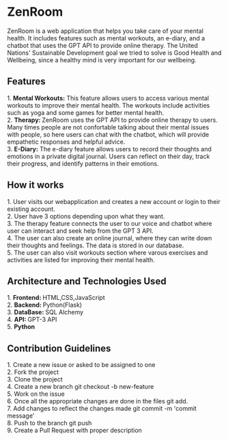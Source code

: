 <h1>ZenRoom</h1>
ZenRoom is a web application that helps you take care of your mental health. It includes features such as mental workouts, an e-diary, and a chatbot that uses the GPT API to provide online therapy. The United Nations' Sustainable Development goal we tried to solve is Good Health and Wellbeing, since a healthy mind is very important for our wellbeing.
<h2>Features</h2>
1. <b>Mental Workouts:</b> 
This feature allows users to access various mental workouts to improve their mental health. The workouts include activities such as yoga and some games for better mental health. </br>
2. <b>Therapy: </b>
ZenRoom uses the GPT API to provide online therapy to users. Many times people are not confortable talking about their mental issues with people, so here users can chat with the chatbot, which will provide empathetic responses and helpful advice.</br>
3. <b>E-Diary:</b>
The e-diary feature allows users to record their thoughts and emotions in a private digital journal. Users can reflect on their day, track their progress, and identify patterns in their emotions.</br>
<h2>How it works</h2>
1. User visits our webapplication and creates a new account or login to their existing account.</br>
2. User have 3 options depending upon what they want.</br>
3. The therapy feature connects the user to our voice and chatbot where user can interact and seek help from the GPT 3 API.</br>
4. The user can also create an online journal, where they can write down their thoughts and feelings. The data is stored in our database.</br>
5. The user can also visit workouts section where varous exercises and activities are listed for improving their mental health.</br>
<h2>Architecture and Technologies Used</h2>
1. <b>Frontend: </b>HTML,CSS,JavaScript</br>
2. <b>Backend: </b>Python(Flask)</br>
3. <b>DataBase: </b>SQL Alchemy</br>
4. <b>API: </b>GPT-3 API</br>
5. <b>Python</b>
<h2>Contribution Guidelines</h2>
1. Create a new issue or asked to be assigned to one</br>
2. Fork the project</br>
3. Clone the project</br>
4. Create a new branch git checkout -b new-feature</br>
5. Work on the issue</br>
6. Once all the appropriate changes are done in the files git add.</br>
7. Add changes to reflect the changes made git commit -m 'commit message'</br>
8. Push to the branch git push</br>
9. Create a Pull Request with proper description</br>
